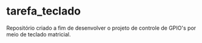# tarefa_teclado
Repositório criado a fim de desenvolver o projeto de controle de GPIO's por meio de teclado matricial.
